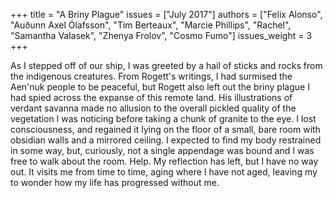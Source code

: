 +++
title = "A Briny Plague"
issues = ["July 2017"]
authors = ["Felix Alonso", "Auðunn Axel Ólafsson", "Tim Berteaux", "Marcie Phillips", "Rachel", "Samantha Valasek", "Zhenya Frolov", "Cosmo Fumo"]
issues_weight = 3
+++

As I stepped off of our ship, I was greeted by a hail of sticks and rocks from the indigenous creatures. From Rogett's writings, I had surmised the Aen'nuk people to be peaceful, but Rogett also left out the briny plague I had spied across the expanse of this remote land. His illustrations of verdant savanna made no allusion to the overall pickled quality of the vegetation I was noticing before taking a chunk of granite to the eye. I lost consciousness, and regained it lying on the floor of a small, bare room with obsidian walls and a mirrored ceiling. I expected to find my body restrained in some way, but, curiously, not a single appendage was bound and I was free to walk about the room. Help. My reflection has left, but I have no way out. It visits me from time to time, aging where I have not aged, leaving my to wonder how my life has progressed without me.
